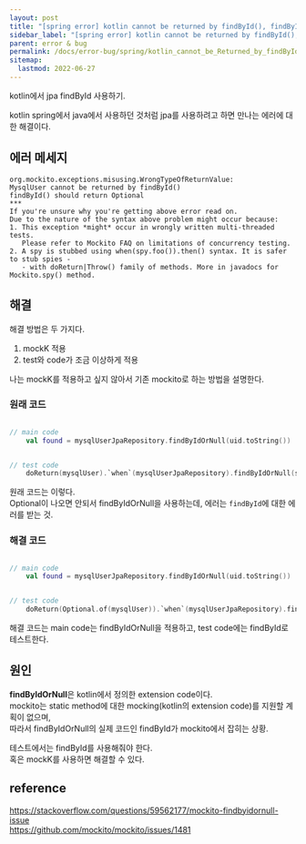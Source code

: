 ```yaml
---
layout: post
title: "[spring error] kotlin cannot be returned by findById(), findById() should return Optional"
sidebar_label: "[spring error] kotlin cannot be returned by findById(), findById() should return Optional"
parent: error & bug
permalink: /docs/error-bug/spring/kotlin_cannot_be_Returned_by_findById
sitemap:
  lastmod: 2022-06-27
---
```


kotlin에서 jpa findById 사용하기.  

kotlin spring에서 java에서 사용하던 것처럼 jpa를 사용하려고 하면 만나는 에러에 대한 해결이다.  

## 에러 메세지

```
org.mockito.exceptions.misusing.WrongTypeOfReturnValue: 
MysqlUser cannot be returned by findById()
findById() should return Optional
***
If you're unsure why you're getting above error read on.
Due to the nature of the syntax above problem might occur because:
1. This exception *might* occur in wrongly written multi-threaded tests.
   Please refer to Mockito FAQ on limitations of concurrency testing.
2. A spy is stubbed using when(spy.foo()).then() syntax. It is safer to stub spies - 
   - with doReturn|Throw() family of methods. More in javadocs for Mockito.spy() method.
```

## 해결

해결 방법은 두 가지다.

1. mockK 적용
2. test와 code가 조금 이상하게 적용

나는 mockK를 적용하고 싶지 않아서 기존 mockito로 하는 방법을 설명한다.


### 원래 코드

```Kotlin

// main code
	val found = mysqlUserJpaRepository.findByIdOrNull(uid.toString())


// test code
	doReturn(mysqlUser).`when`(mysqlUserJpaRepository).findByIdOrNull(safeEq(uuid.toString()))
```

원래 코드는 이렇다.  
Optional이 나오면 안되서 findByIdOrNull을 사용하는데, 에러는 `findById`에 대한 에러를 받는 것.

### 해결 코드

```Kotlin

// main code
	val found = mysqlUserJpaRepository.findByIdOrNull(uid.toString())


// test code
	doReturn(Optional.of(mysqlUser)).`when`(mysqlUserJpaRepository).findById(safeEq(uuid.toString()))
```

해결 코드는 main code는 findByIdOrNull을 적용하고, test code에는 findById로 테스트한다.


## 원인

**findByIdOrNull**은 kotlin에서 정의한 extension code이다.  
mockito는 static method에 대한 mocking(kotlin의 extension code)를 지원할 계획이 없으며,  
따라서 findByIdOrNull의 실제 코드인 findById가 mockito에서 잡히는 상황.  

테스트에서는 findById를 사용해줘야 한다.  
혹은 mockK를 사용하면 해결할 수 있다.

## reference

https://stackoverflow.com/questions/59562177/mockito-findbyidornull-issue	
https://github.com/mockito/mockito/issues/1481  
